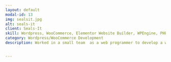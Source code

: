 ```yaml
---
layout: default
modal-id: 13
img: sealsit.jpg
alt: seals-it
client: Seals-It
skill: Wordpress, WooCommerce, Elementor Website Builder, WPEngine, PHP, HTML, CSS, JavaScript, Plugin Development, Theme Customization
category: Wordpress/WooCommerce Development
description: Worked in a small team  as a web programmer to develop a website for Seals-It. This website showcases the services of Seals-It, and provides eCommerce store for online shopping. Received Bronze Award for 2021 Creative Awards presented by The Ad Club of Western Massachusetts.<br><br>Following are some specific tasks that I have worked on. <ul><li>Designed web pages using  Elementor Website Builder </li><li>Migrate existing WooCommerce Store and products data from old web server into new hosting server. </li><li>Set up and configure WooCommerce store and products</li><li>Customized theme</li><li>Mobile Responsive Development for the site</li><li>Manage/Backup/Migrate website within WPEngine Dev, Staging, and Production</li></ul><br><button name="button2" onclick="window.open('https://sealsit.com/')"> View Site</button>


---
```

